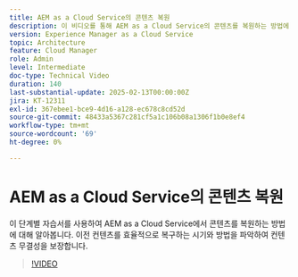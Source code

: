 ```yaml
---
title: AEM as a Cloud Service의 콘텐츠 복원
description: 이 비디오를 통해 AEM as a Cloud Service의 콘텐츠를 복원하는 방법에 대해 알아보십시오. 이전 컨텐츠를 효율적으로 복구하는 시기와 방법을 파악하여 컨텐츠 무결성을 보장합니다.
version: Experience Manager as a Cloud Service
topic: Architecture
feature: Cloud Manager
role: Admin
level: Intermediate
doc-type: Technical Video
duration: 140
last-substantial-update: 2025-02-13T00:00:00Z
jira: KT-12311
exl-id: 367ebee1-bce9-4d16-a128-ec678c8cd52d
source-git-commit: 48433a5367c281cf5a1c106b08a1306f1b0e8ef4
workflow-type: tm+mt
source-wordcount: '69'
ht-degree: 0%

---
```


# AEM as a Cloud Service의 콘텐츠 복원

이 단계별 자습서를 사용하여 AEM as a Cloud Service에서 콘텐츠를 복원하는 방법에 대해 알아봅니다. 이전 컨텐츠를 효율적으로 복구하는 시기와 방법을 파악하여 컨텐츠 무결성을 보장합니다.

>[!VIDEO](https://video.tv.adobe.com/v/3416149/?learn=on&enablevpops)
